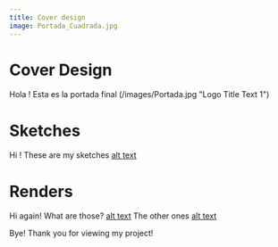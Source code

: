 ```yaml
---
title: Cover design
image: Portada_Cuadrada.jpg
---
```


# Cover Design

Hola ! Esta es la portada final (/images/Portada.jpg "Logo Title Text 1")

# Sketches

Hi ! These are my sketches [alt text](/images/Sketches.png "Logo Title Text 1")

# Renders

Hi again! What are those? [alt text](/images/Renders1.jpg "Logo Title Text 1")
The other ones [alt text](/images/Renders2.jpg "Logo Title Text 1")

Bye! Thank you for viewing my project!
